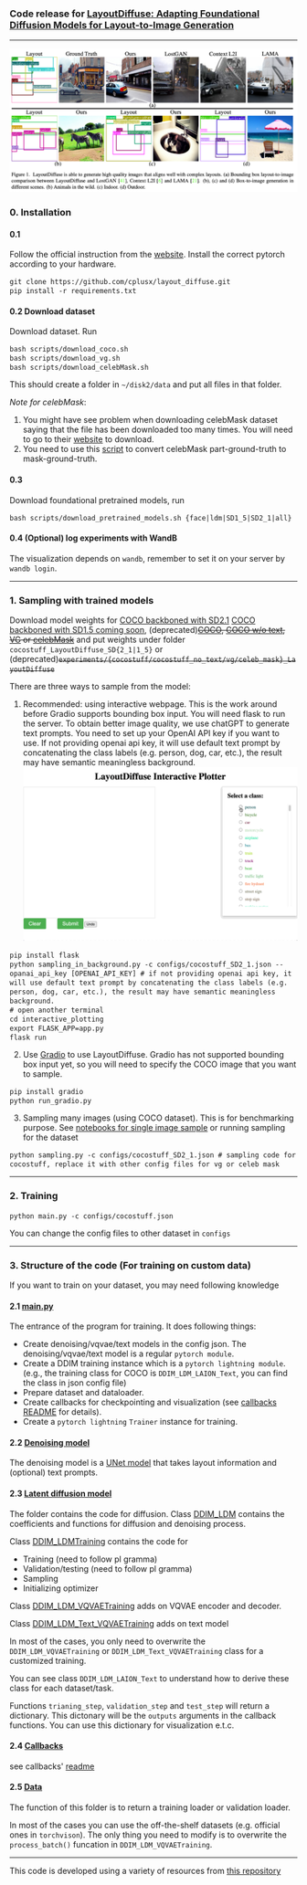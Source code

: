 ### Code release for [LayoutDiffuse: Adapting Foundational Diffusion Models for Layout-to-Image Generation](https://github.com/cplusx/layout_diffuse)

---
![teaser](figures/teaser.png)
### 0. Installation
#### 0.1 
Follow the official instruction from the [website](https://pytorch.org/get-started/locally/). Install the correct pytorch according to your hardware.
```
git clone https://github.com/cplusx/layout_diffuse.git
pip install -r requirements.txt
```

#### 0.2  Download dataset

Download dataset. Run 
```
bash scripts/download_coco.sh
bash scripts/download_vg.sh
bash scripts/download_celebMask.sh
```

This should create a folder in `~/disk2/data` and put all files in that folder.


*Note for celebMask*: 
 1. You might have see problem when downloading celebMask dataset saying that the file has been downloaded too many times. You will need to go to their [website](https://github.com/switchablenorms/CelebAMask-HQ) to download. 
 2. You need to use this [script](https://github.com/switchablenorms/CelebAMask-HQ/blob/master/face_parsing/Data_preprocessing/g_mask.py) to convert celebMask part-ground-truth to mask-ground-truth.

#### 0.3
Download foundational pretrained models, run
```
bash scripts/download_pretrained_models.sh {face|ldm|SD1_5|SD2_1|all}
```

#### 0.4 (Optional) log experiments with WandB
The visualization depends on `wandb`, remember to set it on your server by `wandb login`.

---

### 1. Sampling with trained models

Download model weights for [COCO backboned with SD2.1](https://huggingface.co/cplusx/LD/resolve/main/LD_SD2_1.ckpt) [COCO backboned with SD1.5 coming soon](), (deprecated)~~[COCO](https://automl-mm-bench.s3.amazonaws.com/layoutdiffuse/v1/model_release/coco/epoch=0059.ckpt), [COCO w/o text](https://automl-mm-bench.s3.amazonaws.com/layoutdiffuse/v1/model_release/coco_no_text/epoch=0059.ckpt), [VG](https://automl-mm-bench.s3.amazonaws.com/layoutdiffuse/v1/model_release/vg/latest.ckpt) or [celebMask](https://automl-mm-bench.s3.amazonaws.com/layoutdiffuse/v1/model_release/celeb_mask/latest.ckpt)~~ and put weights under folder `cocostuff_LayoutDiffuse_SD{2_1|1_5}` or (deprecated)~~`experiments/{cocostuff/cocostuff_no_text/vg/celeb_mask}_LayoutDiffuse`~~

There are three ways to sample from the model:

1. Recommended: using interactive webpage. This is the work around before Gradio supports bounding box input. You will need flask to run the server. To obtain better image quality, we use chatGPT to generate text prompts. You need to set up your OpenAI API key if you want to use. If not providing openai api key, it will use default text prompt by concatenating the class labels (e.g. person, dog, car, etc.), the result may have semantic meaningless background.
![Interactive plotting](figures/LD_interacitve_demo.gif)
```
pip install flask
python sampling_in_background.py -c configs/cocostuff_SD2_1.json --opanai_api_key [OPENAI_API_KEY] # if not providing openai api key, it will use default text prompt by concatenating the class labels (e.g. person, dog, car, etc.), the result may have semantic meaningless background.
# open another terminal
cd interactive_plotting
export FLASK_APP=app.py
flask run
```


2. Use [Gradio](https://gradio.app/) to use LayoutDiffuse. Gradio has not supported bounding box input yet, so you will need to specify the COCO image that you want to sample.
```
pip install gradio
python run_gradio.py
```

3. Sampling many images (using COCO dataset). This is for benchmarking purpose.
See [notebooks for single image sample](sampling.ipynb) or running sampling for the dataset
```
python sampling.py -c configs/cocostuff_SD2_1.json # sampling code for cocostuff, replace it with other config files for vg or celeb mask
```

---

### 2. Training
```
python main.py -c configs/cocostuff.json
```
You can change the config files to other dataset in `configs`

---

### 3. Structure of the code (For training on custom data)
If you want to train on your dataset, you may need following knowledge
#### 2.1 [main.py](main.py)
The entrance of the program for training. It does following things:
* Create denoising/vqvae/text models in the config json. The denoising/vqvae/text model is a regular `pytorch module`.
* Create a DDIM training instance which is a `pytorch lightning module`. (e.g., the training class for COCO is `DDIM_LDM_LAION_Text`, you can find the class in json config file)
* Prepare dataset and dataloader.
* Create callbacks for checkpointing and visualization (see [callbacks README](callbacks/README.md) for details).
* Create a `pytorch lightning` `Trainer` instance for training. 

#### 2.2 [Denoising model](modules)
The denoising model is a [UNet model](modules/openai_unet/openaimodel_layout_diffuse.py) that takes layout information and (optional) text prompts.

#### 2.3 [Latent diffusion model](DDIM_ldm)
The folder contains the code for diffusion.
Class [DDIM_LDM](DDIM_ldm/DDIM_ldm.py) contains the coefficients and functions for diffusion and denoising process. 

Class [DDIM_LDMTraining](DDIM_ldm/DDIM_ldm.py) contains the code for
* Training (need to follow pl gramma)
* Validation/testing (need to follow pl gramma)
* Sampling
* Initializing optimizer

Class [DDIM_LDM_VQVAETraining](DDIM_ldm/DDIM_ldm.py) adds on VQVAE encoder and decoder.

Class [DDIM_LDM_Text_VQVAETraining](DDIM_ldm/DDIM_ldm.py) adds on text model

In most of the cases, you only need to overwrite the `DDIM_LDM_VQVAETraining` or `DDIM_LDM_Text_VQVAETraining` class for a customized training.

You can see class `DDIM_LDM_LAION_Text` to understand how to derive these class for each dataset/task.

Functions `trianing_step`, `validation_step` and `test_step` will return a dictionary. This dictonary will be the `outputs` arguments in the callback functions. You can use this dictionary for visualization e.t.c.


#### 2.4 [Callbacks](callbacks)
see callbacks' [readme](callbacks/README.md)

#### 2.5 [Data](data)
The function of this folder is to return a training loader or validation loader. 

In most of the cases you can use the off-the-shelf datasets (e.g. official ones in `torchvison`). The only thing you need to modify is to overwrite the `process_batch()` funcation in `DDIM_LDM_VQVAETraining`.

---

This code is developed using a variety of resources from [this repository](https://github.com/lucidrains/denoising-diffusion-pytorch)